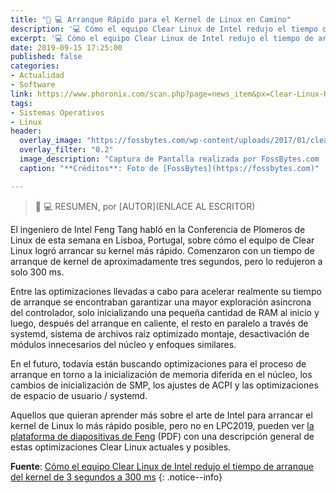 ```yaml
---
title: "📰 💻 Arranque Rápido para el Kernel de Linux en Camino"
description: '💻 Cómo el equipo Clear Linux de Intel redujo el tiempo de arranque del kernel de 3 segundos a 300 ms, por Feng Tang'
excerpt: '💻 Cómo el equipo Clear Linux de Intel redujo el tiempo de arranque del kernel de 3 segundos a 300 ms, por Feng Tang'
date: 2019-09-15 17:25:00
published: false
categories:
- Actualidad
- Software
link: https://www.phoronix.com/scan.php?page=news_item&px=Clear-Linux-Kernel-3s-to-300ms 
tags:
- Sistemas Operativos
- Linux
header:
  overlay_image: "https://fossbytes.com/wp-content/uploads/2017/01/clear-linux-steam.jpg"
  overlay_filter: "0.2"
  image_description: "Captura de Pantalla realizada por FossBytes.com | Ciberninjas"
  caption: "**Créditos**: Foto de [FossBytes](https://fossbytes.com)"

---
```

> 📰 💻 RESUMEN, por [AUTOR](ENLACE AL ESCRITOR)

El ingeniero de Intel Feng Tang habló en la Conferencia de Plomeros de Linux de esta semana en Lisboa, Portugal, sobre cómo el equipo de Clear Linux logró arrancar su kernel más rápido. Comenzaron con un tiempo de arranque de kernel de aproximadamente tres segundos, pero lo redujeron a solo 300 ms.

Entre las optimizaciones llevadas a cabo para acelerar realmente su tiempo de arranque se encontraban garantizar una mayor exploración asíncrona del controlador, solo inicializando una pequeña cantidad de RAM al inicio y luego, después del arranque en caliente, el resto en paralelo a través de systemd, sistema de archivos raíz optimizado montaje, desactivación de módulos innecesarios del núcleo y enfoques similares.

En el futuro, todavía están buscando optimizaciones para el proceso de arranque en torno a la inicialización de memoria diferida en el núcleo, los cambios de inicialización de SMP, los ajustes de ACPI y las optimizaciones de espacio de usuario / systemd.

Aquellos que quieran aprender más sobre el arte de Intel para arrancar el kernel de Linux lo más rápido posible, pero no en LPC2019, pueden ver [la plataforma de diapositivas de Feng](https://www.linuxplumbersconf.org/event/4/contributions/281/attachments/216/435/LPC_2019_kernel_fastboot_on_the_way.pdf) (PDF) con una descripción general de estas optimizaciones Clear Linux actuales y posibles.

**Fuente**: [Cómo el equipo Clear Linux de Intel redujo el tiempo de arranque del kernel de 3 segundos a 300 ms](https://www.phoronix.com/scan.php?page=news_item&px=Clear-Linux-Kernel-3s-to-300ms "Cómo el equipo Clear Linux de Intel redujo el tiempo de arranque del kernel de 3 segundos a 300 ms")
{: .notice--info}